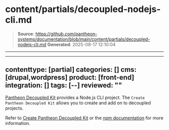 # content/partials/decoupled-nodejs-cli.md

> **Source**: https://github.com/pantheon-systems/documentation/blob/main/content/partials/decoupled-nodejs-cli.md
> **Generated**: 2025-08-17 12:10:04

---

---
contenttype: [partial]
categories: []
cms: [drupal,wordpress]
product: [front-end]
integration: []
tags: [--]
reviewed: ""
---

[Pantheon Decoupled Kit](https://decoupledkit.pantheon.io/docs/Packages/create-pantheon-decoupled-kit/) provides a Node.js CLI project. The `Create Pantheon Decoupled Kit` allows you to create and add on to decoupled projects.

Refer to [Create Pantheon Decoupled Kit](https://decoupledkit.pantheon.io/docs/Packages/create-pantheon-decoupled-kit/) or the [npm documentation](https://www.npmjs.com/package/create-pantheon-decoupled-kit?activeTab=readme) for more information.
